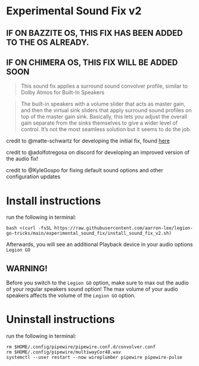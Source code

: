 # Experimental Sound Fix v2

## IF ON BAZZITE OS, THIS FIX HAS BEEN ADDED TO THE OS ALREADY.

## IF ON CHIMERA OS, THIS FIX WILL BE ADDED SOON

> This sound fix applies a surround sound convolver profile, similar to Dolby Atmos for Built-In Speakers

> The built-in speakers with a volume slider that acts as master gain, and then the virtual sink sliders that apply surround sound profiles on top of the master gain sink. Basically, this lets you adjust the overall gain separate from the sinks themselves to give a wider level of control. It’s not the most seamless solution but it seems to do the job.

credit to @matte-schwartz for developing the initial fix, found [here](https://github.com/matte-schwartz/device-quirks/tree/main/usr/share/device-quirks/scripts/lenovo/legion-go)

credit to @adolfotregosa on discord for developing an improved version of the audio fix!

credit to @KyleGospo for fixing default sound options and other configuration updates

# Install instructions

run the following in terminal:

```
bash <(curl -fsSL https://raw.githubusercontent.com/aarron-lee/legion-go-tricks/main/experimental_sound_fix/install_sound_fix_v2.sh)
```

Afterwards, you will see an additional Playback device in your audio options `Legion GO`

## WARNING!

Before you switch to the `Legion GO` option, make sure to max out the audio of your regular speakers sound option! The max volume of your audio speakers affects the volume of the `Legion GO` option.

# Uninstall instructions

run the following in terminal:

```
rm $HOME/.config/pipewire/pipewire.conf.d/convolver.conf
rm $HOME/.config/pipewire/multiwayCor48.wav
systemctl --user restart --now wireplumber pipewire pipewire-pulse
```
